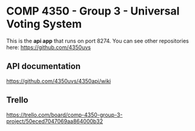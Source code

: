 # COMP 4350 - Group 3 - Universal Voting System

This is the **api app** that runs on port 8274. You can see other repositories here: https://github.com/4350uvs

## API documentation

https://github.com/4350uvs/4350api/wiki

## Trello

https://trello.com/board/comp-4350-group-3-project/50eced7047069aa864000b32
